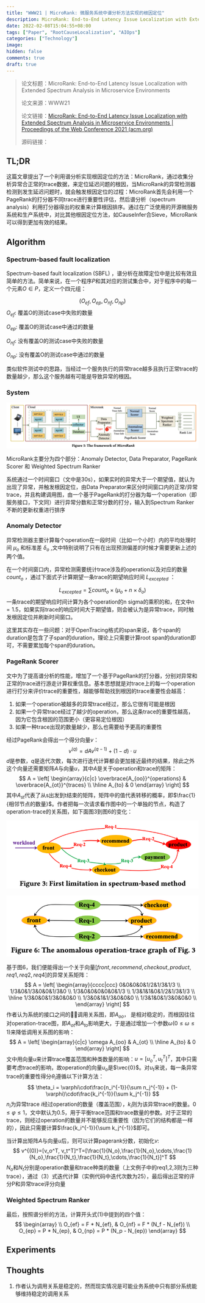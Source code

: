 ```yaml
---
title: "WWW21 | MicroRank: 微服务系统中谱分析方法实现的根因定位"
description: MicroRank: End-to-End Latency Issue Localization with Extended Spectrum Analysis in Microservice Environments
date: 2022-02-08T15:04:55+08:00
tags: ["Paper", "RootCauseLocalization", "AIOps"]
categories: ["Technology"]
image: 
hidden: false
comments: true
draft: true
---
```


> 论文标题：MicroRank: End-to-End Latency Issue Localization with Extended Spectrum Analysis in Microservice Environments
>
> 论文来源：WWW21
>
> 论文链接：[MicroRank: End-to-End Latency Issue Localization with Extended Spectrum Analysis in Microservice Environments | Proceedings of the Web Conference 2021 (acm.org)](https://dl.acm.org/doi/10.1145/3442381.3449905)
>
> 源码链接：

## TL;DR

这篇文章提出了一个利用谱分析实现根因定位的方法：MicroRank，通过收集分析异常合正常的trace数据，来定位延迟问题的根因，当MicroRank的异常检测器检测到发生延迟问题时，就会触发根因定位的过程：MicroRank首先会利用一个PageRank的打分器不同trace进行重要性评估，然后谱分析（spectrum analysis）利用打分器得出的权重来计算根因排序。通过在广泛使用的开源微服务系统和生产系统中，对比其他根因定位方法，如CauseInfer合Sieve，MicroRank可以得到更加有效的结果。

## Algorithm

### Spectrum-based fault localization

Spectrum-based fault localization (SBFL) ，谱分析在故障定位中是比较有效且简单的方法。简单来说，在一个程序$P$和其对应的测试集合中，对于程序中的每一个元素$O\in P$，定义一个四元组：

$$
(O_{ef},O_{ep},O_{nf},O_{np})
$$
$O_{ef}$: 覆盖O的测试case中失败的数量

$O_{ep}$: 覆盖O的测试case中通过的数量

$O_{nf}$: 没有覆盖O的测试case中失败的数量

 $O_{np}$: 没有覆盖O的测试case中通过的数量

类似软件测试中的思路，当经过一个服务执行的异常trace越多且执行正常trace的数量越少，那么这个服务越有可能是导致异常的根因。

### System

![ScreenShot_2022-02-12_at_23.49.58@2x](ScreenShot_2022-02-12_at_23.49.58@2x.png)

MicroRank主要分为四个部分：Anomaly Detector, Data Preparator, PageRank Scorer 和 Weighted Spectrum Ranker

系统通过一个时间窗口（文中是30s），如果实时的异常大于一个期望值，就认为出现了异常，并触发根因定位，由Data Preparator来区分时间窗口内的正常/异常trace，并且构建调用图，由一个基于PageRank的打分器为每一个operation（即服务接口，下文同）进行异常分数和正常分数的打分，输入到Spectrum Ranker不断的更新权重进行排序

### Anomaly Detector

异常检测器主要计算每个operation在一段时间（比如一个小时）内的平均处理时间 $\mu_o$ 和标准差 $\delta_o$ ,文中特别说明了只有在出现预测偏差的时候才需要更新上述的两个值。

在一个时间窗口内，异常检测需要统计trace涉及的operation以及对应的数量 $count_o$ ，通过下面式子计算期望一条trace的期望响应时间 $L_{excepted}$ ：

$$
L_{excepted} = \sum count_o \times (\mu_o + n \times \delta_o)
$$
一条trace的期望响应时间计算为各个operation的n sigma的乘积的和，在文中$n=1.5$，如果实际trace的响应时间大于期望值，则会被认为是异常trace，同时触发根因定位并刷新时间窗口。

这里其实存在一些问题：对于OpenTracing格式的span来说，各个span的duration是包含了子span的duration，理论上只需要计算root span的duration即可，不需要累加每个span的duration。

### PageRank Scorer

文中为了提高谱分析的性能，增加了一个基于PageRank的打分器，分别对异常和正常的trace进行游走计算权重信息。基本思想就是对trace上的每一个operation进行打分来评价trace的重要性，越能够帮助找到根因的trace重要性会越高：

1. 如果一个operation被越多的异常trace经过，那么它很有可能是根因
2. 如果一个异常trace经过了越少的operation，那么这条trace的重要性越高，因为它包含根因的范围更小（更容易定位根因）
3. 如果一种trace出现的数量越少，那么也需要给予更高的重要性

经过PageRank会得出一个得分向量$v$：
$$
v^{(q)} = dAv^{(q-1)} + (1-d) \cdot u
$$
$d$是参数，$q$是迭代次数，每次进行迭代计算都会更加接近最终的结果，除此之外这个向量还需要矩阵$A$与向量$u$，其中$A$是关于operation和trace的矩阵：
$$
A = 
\left[
\begin{array}{c|c}
\overbrace{A_{oo}}^{operations} & \overbrace{A_{ot}}^{traces} \\
\hline A_{to} & 0
\end{array}
\right]
$$
其中$A_{st}$代表了从s出发到t结束的矩阵，矩阵中的值代表转移的概率，即$\frac{1}{相邻节点的数量}$。作者把每一次请求看作图中的一个单独的节点，构造了operation-trace的关系图，如下面图3到图6的变化：

![ScreenShot_2022-02-25_at_10.16.39](ScreenShot_2022-02-25_at_10.16.39.png)

![ScreenShot_2022-02-25_at_10.17.26](ScreenShot_2022-02-25_at_10.17.26.png)

基于图6，我们便能得出一个关于向量$[front, recommend, checkout, product, req1, req2, req4]$的异常关系矩阵：
$$
A = 
\left[
\begin{array}{cccc|ccc}
0&0&0&0&1/2&1/3&1/3 \\
1/3&0&1/3&0&0&1/3&0 \\
1/3&0&0&0&0&0&1/3 \\
1/3&1&1&0&1/2&1/3&1/3 \\
\hline
1/3&0&0&1/3&0&0&0 \\
1/3&0&1&1/3&0&0&0 \\
1/3&1&0&1/3&0&0&0 \\
\end{array}
\right]
$$
作者认为系统的接口之间的调用关系图，即$A_{oo}$， 是相对稳定的，而根因往往对operation-trace图，即$A_{ot}$和$A_{to}$影响更大，于是通过增加一个参数${\omega}(0\le\omega\le1)$来降低调用关系图的影响：
$$
A = 
\left[
\begin{array}{c|c}
\omega A_{oo} & A_{ot} \\
\hline A_{to} & 0
\end{array}
\right]
$$
文中用向量$u$来计算trace覆盖范围和种类数量的影响：$u = [u_o^T, u_t^T]^T$，其中只需要考虑trace的影响，故operation的向量$u_o$是$\vec{0}$。对$u_t$来说，每一条异常trace的重要性得分$\theta_i$遵循以下计算方法：
$$
\theta_i = \varphi\cdot\frac{n_i^{-1}}{\sum n_j^{-1}} + (1-\varphi)\cdot\frac{k_i^{-1}}{\sum k_j^{-1}}
$$
$n_i$为异常trace $i$经过operation的数量（覆盖范围），$k_i$则为该异常trace的数量。$0\le\varphi\le1$，文中默认为0.5，用于平衡trace范围和trace数量的参数。对于正常的trace，则经过operation的数量并不能够反应重要性（因为它们的结构都是一样的），因此只需要计算$\frac{k_i^{-1}}{\sum k_j^{-1}}$即可。

当计算出矩阵$A$与向量$u$后，则可以计算pagerank分数，初始化$v$:
$$
v^{(0)}=[v_o^T, v_t^T]^T=[\frac{1}{N_o},\frac{1}{N_o},\cdots,\frac{1}{N_o},\frac{1}{N_t},\frac{1}{N_t},\cdots,\frac{1}{N_t}]^T
$$
$N_o$和$N_t$分别是operation数量和trace种类的数量（上文例子中的req1,2,3则为三种trace），通过（3）式迭代计算（实例代码中迭代次数为25），最后得出正常的评分P和异常trace评分向量

### Weighted Spectrum Ranker

最后，按照谱分析的方法，计算开头式(1)中提到的四个值：
$$
\begin{array} \\
O_{ef} = F * N_{ef}, & O_{nf} =  F * (N_f - N_{ef}) \\
O_{ep} = P * N_{ep}, & O_{np} = P * (N_p - N_{ep})
\end{array}
$$


## Experiments





## Thoughts

1. 作者认为调用关系是稳定的，然而现实情况是可能业务系统中只有部分系统能够维持稳定的调用关系

